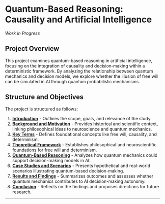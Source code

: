 # Quantum-Based Reasoning: Causality and Artificial Intelligence
_Work in Progress_

## Project Overview
This project examines quantum-based reasoning in artificial intelligence, focusing on the integration of causality and decision-making within a deterministic framework. By analyzing the relationship between quantum mechanics and decision models, we explore whether the illusion of free will can be simulated in AI through quantum probabilistic mechanisms.

## Structure and Objectives
The project is structured as follows:

1. **[Introduction](introduction.md)** - Outlines the scope, goals, and relevance of the study.
2. **[Background and Motivation](motivation.md)** - Provides historical and scientific context, linking philosophical ideas to neuroscience and quantum mechanics.
3. **[Key Terms](terms.md)** - Defines foundational concepts like free will, causality, and determinism.
4. **[Theoretical Framework](foundation.md)** - Establishes philosophical and neuroscientific foundations for free will and determinism.
5. **[Quantum-Based Reasoning](reasoning.md)** - Analyzes how quantum mechanics could support decision-making models in AI.
6. **[Case Studies and Scenarios](scenarios.md)** - Presents hypothetical and real-world scenarios illustrating quantum-based decision-making.
7. **[Results and Findings](results.md)** - Summarizes outcomes and assesses whether quantum mechanics contributes to AI decision-making autonomy.
8. **[Conclusion](conclusion.md)** - Reflects on the findings and proposes directions for future research.

---
